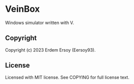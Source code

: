 # VeinBox

Windows simulator written with V.

## Copyright

Copyright (c) 2023 Erdem Ersoy (Eersoy93).

## License

Licensed with MIT license. See COPYING for full license text.
